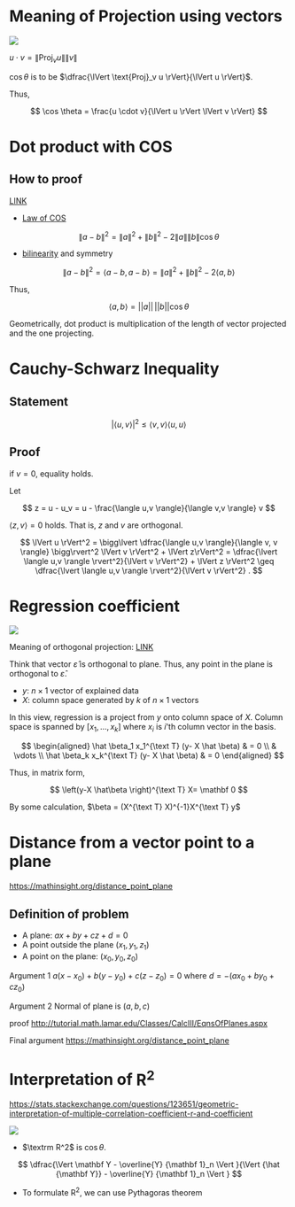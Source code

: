 

# Meaning of Projection using vectors 

![](http://blogs.jccc.edu/rgrondahl/files/2012/02/perpendicularprojection.jpg)

$u \cdot v = \lVert \text{Proj}_v u \rVert \lVert v \rVert$

$\cos \theta$ is to be $\dfrac{\lVert \text{Proj}_v u \rVert}{\lVert u \rVert}$. 

Thus, 

$$
\cos \theta = \frac{u \cdot v}{\lVert u \rVert \lVert v \rVert}
$$

# Dot product with COS 

## How to proof 

[LINK](https://math.stackexchange.com/questions/116133/how-to-understand-dot-product-is-the-angles-cosine)

* [Law of COS](https://en.wikipedia.org/wiki/Law_of_cosines)

$$
\lVert a - b \rVert^2 = \lVert a \rVert^2 + \lVert  b \rVert^2 - 2\lVert a \rVert \lVert  b \rVert \cos \theta
$$

* [bilinearity](https://en.wikipedia.org/wiki/Bilinear_map) and symmetry 

$$
\lVert a - b \rVert^2 = \langle a-b, a-b \rangle = \lVert a \rVert^2 +  \lVert b \rVert^2 - 2\langle a, b \rangle 
$$

Thus, 

$$
\langle a, b \rangle = \lvert\lvert a \rvert\rvert  {\,} \lvert\lvert b \rvert\rvert \cos \theta 
$$

Geometrically, dot product is multiplication of the length of vector projected and the one projecting. 

# Cauchy-Schwarz Inequality 

## Statement 

$$
\rvert \langle u, v \rangle \lvert^2 \leq \langle v, v \rangle \langle u,u \rangle
$$ 

## Proof 

if $v=0$, equality holds. 

Let 

$$
z = u - u_v = u - \frac{\langle u,v \rangle}{\langle v,v \rangle} v
$$

$\langle z, v \rangle = 0$ holds. That is, $z$ and $v$ are orthogonal. 

$$
\lVert u \rVert^2 = \bigg\lvert \dfrac{\langle u,v \rangle}{\langle v, v \rangle} \bigg\rvert^2 \lVert v \rVert^2 + \lVert z\rVert^2 =   \dfrac{\lvert \langle u,v \rangle \rvert^2}{\lVert v \rVert^2} + \lVert z \rVert^2 \geq \dfrac{\lvert \langle u,v \rangle \rvert^2}{\lVert v \rVert^2} .
$$

# Regression coefficient 

![](https://upload.wikimedia.org/wikipedia/commons/thumb/8/87/OLS_geometric_interpretation.svg/1280px-OLS_geometric_interpretation.svg.png)


Meaning of orthogonal projection: [LINK](
https://ocw.mit.edu/courses/mathematics/18-06sc-linear-algebra-fall-2011/least-squares-determinants-and-eigenvalues/projections-onto-subspaces/MIT18_06SCF11_Ses2.2sum.pdf)

Think that vector $\hat \varepsilon$ is orthogonal to plane. Thus, any point in the plane is orthogonal to $\hat \varepsilon$.

- $y$: $n \times 1$ vector of explained data 
- $X$: column space generated by $k$ of $n \times 1$ vectors

In this view, regression is a project from $y$ onto column space of $X$. Column space is spanned by $\left[ x_1, \dotsc, x_k \right]$ where $x_i$ is $i$'th column vector in the basis. 

$$
\begin{aligned}
\hat \beta_1 x_1^{\text T} (y- X \hat \beta) & = 0 \\
& \vdots  \\
\hat \beta_k x_k^{\text T} (y- X \hat \beta) & = 0 
\end{aligned}
$$

Thus, in matrix form, 

$$
\left(y-X \hat\beta \right)^{\text T} X= \mathbf 0 
$$

By some calculation, $\beta = (X^{\text T} X)^{-1}X^{\text T} y$


# Distance from a vector point to a plane 

https://mathinsight.org/distance_point_plane

## Definition of problem 

- A plane: $a x +  b y + c z + d =0$
- A point outside the plane $(x_1, y_1, z_1)$
- A point on the plane: $(x_0, y_0, z_0)$

Argument 1
$a(x-x_0) + b(y-y_0) + c(z-z_0) = 0$ where $d = -(a x_0 + b y_0 + c z_0)$

Argument 2
Normal of plane is $(a, b, c)$ 

proof
http://tutorial.math.lamar.edu/Classes/CalcIII/EqnsOfPlanes.aspx

Final argument 
https://mathinsight.org/distance_point_plane


# Interpretation of $\mathrm R^2$

https://stats.stackexchange.com/questions/123651/geometric-interpretation-of-multiple-correlation-coefficient-r-and-coefficient

![](https://i.stack.imgur.com/rDYMh.png)


- $\textrm R^2$ is $\cos \theta$. 

$$
\dfrac{\Vert \mathbf Y - \overline{Y} {\mathbf 1}_n \Vert }{\Vert  {\hat {\mathbf Y}} -   \overline{Y} {\mathbf 1}_n \Vert }
$$

- To formulate $\mathrm R^2$, we can use Pythagoras theorem 

<!--stackedit_data:
eyJoaXN0b3J5IjpbMTQzMTIwMDQxOSwtOTQ3MTE1NzkyLDc5Mj
YzNjI5OCwtMTY4NTc3NTcwNCwtMTI5ODEwNjMwNyw4NzUwMDI5
NCwxODkwMTQ4NDI4LC01MTg5MTg4NTMsNjE2MTY2NTQwLDIwOT
Y3NTgxMSwzODA1MjMyMTUsMTQ3NTQ1NDc2NywxMzYwOTYzNTY1
LDY4NTAyNTQ1Niw5MzY3Mjg4MiwtMTczOTMyMTE3MywtMjA1Mz
A2ODE2Nyw1NjE1MTc3MzEsLTE3NzU1NjM5NjJdfQ==
-->
